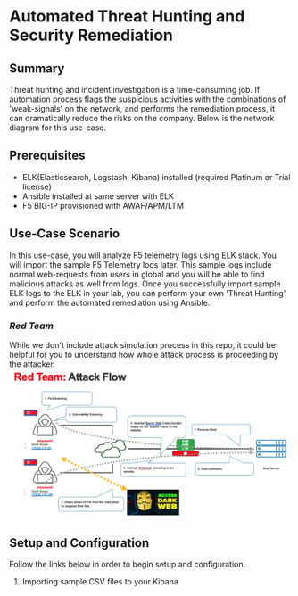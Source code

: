 # Automated Threat Hunting and Security Remediation

## Summary
Threat hunting and incident investigation is a time-consuming job. If automation process flags the suspicious activities with the combinations of 'weak-signals' on the network, and performs the remediation process, it can dramatically reduce the risks on the company.
Below is the network diagram for this use-case.


## Prerequisites
- ELK(Elasticsearch, Logstash, Kibana) installed (required Platinum or Trial license)
- Ansible installed at same server with ELK
- F5 BIG-IP provisioned with AWAF/APM/LTM

## Use-Case Scenario
In this use-case, you will analyze F5 telemetry logs using ELK stack. You will import the sample F5 Telemetry logs later. This sample logs include normal web-requests from users in global and you will be able to find malicious attacks as well from logs. Once you successfully import sample ELK logs to the ELK in your lab, you can perform your own 'Threat Hunting' and perform the automated remediation using Ansible. 

### *Red Team*
While we don't include attack simulation process in this repo, it could be helpful for you to understand how whole attack process is proceeding by the attacker. 
![Red Team - Attack Flow](red_team_flow.png)

## Setup and Configuration
Follow the links below in order to begin setup and configuration.
1. Importing sample CSV files to your Kibana
